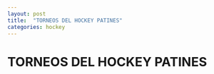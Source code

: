 ```yaml
---
layout: post
title:  "TORNEOS DEL HOCKEY PATINES"
categories: hockey
---
```


# TORNEOS DEL HOCKEY PATINES
